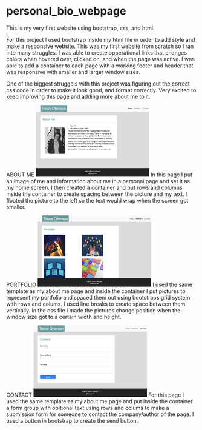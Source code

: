 # personal_bio_webpage
This is my very first website using bootstrap, css, and html.

For this project I used bootstrap inside my html file in order to add style and make a responsive website.
This was my first website from scratch so I ran into many struggles.
I was able to create opperational links that changes colors when hovered over, clicked on, and when the page was active.
I was able to add a container to each page with a working footer and header that was responsive with smaller and larger window sizes.

One of the biggest struggels with this project was figuring out the correct css code in order to make it look good, and format correctly.
Very excited to keep improving this page and adding more about me to it.

ABOUT ME
<img src="./images/about.jpg" alt="About Me Page" width="300"/>
In this page I put an image of me and information about me in a personal page and set it as my home screen. I then created a container and put rows and columns inside the container to create spacing between the picture and my text. I floated the picture to the left so the text would wrap when the screen got smaller.

PORTFOLIO
<img src="./images/portfolio.jpg" alt="Portfolio Page" width="300"/>
I used the same template as my about me page and inside the container I put pictures to represent my portfolio and spaced them out using bootstraps grid system with rows and colums. I used line breaks to create space between them vertically. In the css file I made the pictures change position when the window size got to a certain width and height.

CONTACT
<img src="./images/contact.jpg" alt="Contact Page" width="300"/>
For this page I used the same template as my about me page and put inside the container a form group with opitional text using rows and colums to make a submission form for someone to contact the company/author of the page. I used a button in bootstrap to create the send button.
